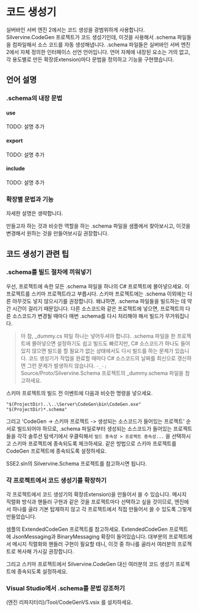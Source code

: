 # 코드 생성기

실버바인 서버 엔진 2에서는 코드 생성을 광범위하게 사용합니다.
Silvervine.CodeGen 프로젝트가 코드 생성기인데,
이것을 사용해서 .schema 파일들을 컴파일해서 소스 코드를 자동 생성해냅니다.
.schema 파일들은 실버바인 서버 엔진 2에서 자체 정의한 인터페이스 선언 언어입니다.
언어 자체에 내장된 요소는 거의 없고,
각 용도별로 만든 확장(Extension)마다 문법을 정의하고 기능을 구현했습니다. 

## 언어 설명
### .schema의 내장 문법

#### use
TODO: 설명 추가

#### export
TODO: 설명 추가

#### include
TODO: 설명 추가


### 확장별 문법과 기능

자세한 설명은 생략합니다.

만들고자 하는 것과 비슷한 역할을 하는 .schema 파일을 샘플에서 찾아보시고,
이것을 변경해서 원하는 것을 만들어보시길 권장합니다.

## 코드 생성기 관련 팁

### .schema를 빌드 절차에 끼워넣기

우선, 프로젝트에 속한 모든 .schema 파일을 하나의 C# 프로젝트에 몰아넣으세요.
이 프로젝트를 스키마 프로젝트라고 부릅시다.
스키마 프로젝트에는 .schema 이외에는 다른 아무것도 넣지 않으시기를 권장합니다.
왜냐하면, .schema 파일들을 빌드하는 데 약간 시간이 걸리기 때문입니다.
다른 소스코드와 같은 프로젝트에 넣으면, 프로젝트의 다른 소스코드가 변경될 때마다 매번 .schema를 다시 처리해야 해서 빌드가 무거워집니다.

> 아 참, _dummy.cs 파일 하나는 넣어두셔야 합니다.
> .schema 파일을 한 프로젝트에 몰아넣으면 설정하기도 쉽고 빌드도 빠르지만,
> C# 소스코드가 하나도 들어있지 않으면 빌드를 할 필요가 없는 상태에서도 다시 빌드를 하는 문제가 있습니다.
> 코드 생성기가 작업을 완료할 때마다 C# 소스코드의 날짜를 최신으로 갱신하면
> 그런 문제가 발생하지 않습니다. `-_-;`
> Source/Proto/Silvervine.Schema 프로젝트의 _dummy.schema 파일을 참고하세요.

스키마 프로젝트의 빌드 전 이벤트에 다음과 비슷한 명령을 넣으세요.
```
"$(ProjectDir)..\..\Server\CodeGen\bin\CodeGen.exe" "$(ProjectDir)*.schema"
```
그리고 'CodeGen -> 스키마 프로젝트 -> 생성되는 소스코드가 들어있는 프로젝트' 순서로 빌드되어야 하므로,
.schema 파일로부터 생성되는 소스코드가 들어있는 프로젝트들을 각각 솔루션 탐색기에서 우클릭해서 `빌드 종속성 > 프로젝트 종속성...` 을 선택하시고
스키마 프로젝트에 종속되도록 체크하세요. 같은 방법으로 스키마 프로젝트를 CodeGen 프로젝트에 종속되도록 설정하세요.

SSE2.sln의 Silvervine.Schema 프로젝트를 참고하시면 됩니다.


### 각 프로젝트에서 코드 생성기를 확장하기

각 프로젝트에서 코드 생성기의 확장(Extension)을 만들어서 쓸 수 있습니다.
메시지 직렬화 방식과 핸들러 구현과 같은 것을 프로젝트마다 선택하고 싶을 것이므로,
엔진에서 하나를 골라 기본 탑재하지 않고 각 프로젝트에서 직접 만들어서 쓸 수 있도록
그렇게 만들었습니다.

샘플의 ExtendedCodeGen 프로젝트를 참고하세요.
ExtendedCodeGen 프로젝트에 JsonMessaging과 BinaryMessaging 확장이 들어있습니다.
대부분의 프로젝트에서 메시지 직렬화와 핸들러 구현이 필요할 테니,
이것 중 하나를 골라서 여러분의 프로젝트로 복사해 가시길 권장합니다.

그리고 스키마 프로젝트에서 Silvervine.CodeGen 대신 여러분의 코드 생성기 프로젝트에 종속되도록 설정하세요.


### Visual Studio에서 .schema를 문법 강조하기

(엔진 리파지터리)/Tool/CodeGenVS.vsix 를 설치하세요.
